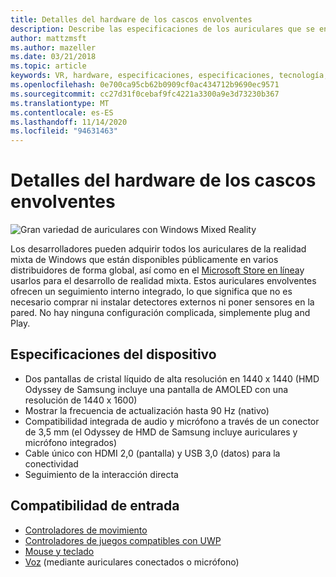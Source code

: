 ```yaml
---
title: Detalles del hardware de los cascos envolventes
description: Describe las especificaciones de los auriculares que se encuentran en la realidad mixta de Windows y ofrece el seguimiento de protección interior (no se requiere ninguna instalación externa).
author: mattzmsft
ms.author: mazeller
ms.date: 03/21/2018
ms.topic: article
keywords: VR, hardware, especificaciones, especificaciones, tecnología, sensores, medios ópticos, pantalla
ms.openlocfilehash: 0e700ca95cb62b0909cf0ac434712b9690ec9571
ms.sourcegitcommit: cc27d31f0cebaf9fc4221a3300a9e3d73230b367
ms.translationtype: MT
ms.contentlocale: es-ES
ms.lasthandoff: 11/14/2020
ms.locfileid: "94631463"
---
```

# <a name="immersive-headset-hardware-details"></a>Detalles del hardware de los cascos envolventes

![Gran variedad de auriculares con Windows Mixed Reality](images/MR-headsets.png)

Los desarrolladores pueden adquirir todos los auriculares de la realidad mixta de Windows que están disponibles públicamente en varios distribuidores de forma global, así como en el [Microsoft Store en línea](https://www.microsoft.com/store/collections/VRandMixedrealityheadsets)y usarlos para el desarrollo de realidad mixta. Estos auriculares envolventes ofrecen un seguimiento interno integrado, lo que significa que no es necesario comprar ni instalar detectores externos ni poner sensores en la pared. No hay ninguna configuración complicada, simplemente plug and Play.

## <a name="device-specifications"></a>Especificaciones del dispositivo
* Dos pantallas de cristal líquido de alta resolución en 1440 x 1440 (HMD Odyssey de Samsung incluye una pantalla de AMOLED con una resolución de 1440 x 1600)
* Mostrar la frecuencia de actualización hasta 90 Hz (nativo)
* Compatibilidad integrada de audio y micrófono a través de un conector de 3,5 mm (el Odyssey de HMD de Samsung incluye auriculares y micrófono integrados)
* Cable único con HDMI 2,0 (pantalla) y USB 3,0 (datos) para la conectividad
* Seguimiento de la interacción directa

## <a name="input-support"></a>Compatibilidad de entrada
* [Controladores de movimiento](../design/motion-controllers.md)
* [Controladores de juegos compatibles con UWP](hardware-accessories.md)
* [Mouse y teclado](hardware-accessories.md)
* [Voz](../design/voice-input.md) (mediante auriculares conectados o micrófono)

